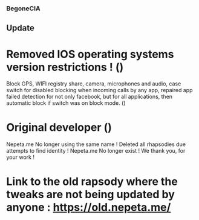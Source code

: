 ### BegoneCIA 

## Update

# Removed IOS operating systems version restrictions ! () 

Block GPS, WIFI registry share, camera, microphones and audio, 
case switch for disabled blocking when incoming calls by any app, 
repaired app failed detection for not only facebook, but for all applications, 
then automatic block if switch was on block mode. ()


# Original developer () 

Nepeta.me No longer using the same name ! Deleted all rhapsodies due attempts to find identity !
Nepeta.me No longer exist ! We thank you, for your work !

# Link to the old rapsody where the tweaks are not being updated by anyone : https://old.nepeta.me/


